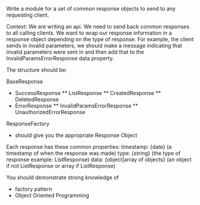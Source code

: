 Write a module for a set of common response objects to send to any requesting client.

Context:
We are writing an api. We need to send back common responses to all calling clients. We want to wrap our response information in a response object depending on the type of response. For example, the client sends in invalid parameters, we should make a message indicating that invalid parameters were sent in and then add that to the InvalidParamsErrorResponse data property.

The structure should be:

BaseResponse
* SuccessResponse
** ListResponse
** CreatedResponse
** DeletedResponse
* ErrorResponse
** InvalidParamsErrorResponse
** UnauthorizedErrorResponse

ResponseFactory
* should give you the appropriate Response Object


Each response has these common properties:
timestamp: {date} (a timestamp of when the response was made)
type: {string} (the type of response example: ListResponse)
data: {object|array of objects} (an object if not ListResponse or array if ListResponse)

You should demonstrate strong knowledge of 

* factory pattern
* Object Oriented Programming
